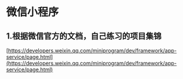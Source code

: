 # 微信小程序

## 1.根据微信官方的文档，自己练习的项目集锦
[https://developers.weixin.qq.com/miniprogram/dev/framework/app-service/page.html](https://developers.weixin.qq.com/miniprogram/dev/framework/app-service/page.html)